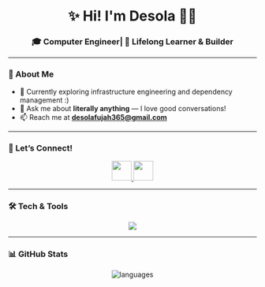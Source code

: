 <h1 align="center">✨ Hi! I'm Desola 🥹🤎 </h1>
<h3 align="center">🎓 Computer Engineer| 🌱 Lifelong Learner & Builder</h3>

---

### 🌸 About Me
- 🌱 Currently exploring infrastructure engineering and dependency management :)
- 💬 Ask me about **literally anything** — I love good conversations!  
- 📫 Reach me at **desolafujah365@gmail.com**  

---

### 🤝 Let’s Connect!
<p align="center">
  <a href="https://linkedin.com/in/desolafujah" target="_blank">
    <img src="https://skillicons.dev/icons?i=linkedin" height="40" />
  </a>
  <a href="https://instagram.com/desolafujah" target="_blank">
    <img src="https://skillicons.dev/icons?i=instagram" height="40" />
  </a>
</p>

---

### 🛠️ Tech & Tools
<p align="center">
  <img src="https://skillicons.dev/icons?i=cpp,python,js,react,nodejs,express,mongodb,mysql,sqlite,docker,nginx,html,css,bootstrap,jest" />
</p>

---

### 📊 GitHub Stats
<p align="center">
  <img src="https://github-readme-stats.vercel.app/api/top-langs?username=desolaafujah&show_icons=true&locale=en&layout=compact&theme=tokyonight" alt="languages" />
</p>
